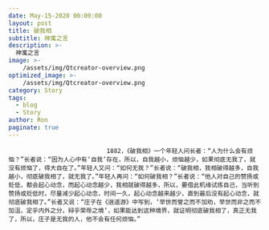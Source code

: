 ```yaml
---
date: May-15-2020 00:00:00
layout: post
title: 破我相
subtitle: 神寓之言
description: >-
  神寓之言
image: >-
    /assets/img/Qtcreator-overview.png
optimized_image: >-
    /assets/img/Qtcreator-overview.png
category: Story
tags:
  - blog
  - Story
author: Ron
paginate: true
---
```


							　　1882，《破我相》一个年轻人问长者：“人为什么会有烦恼？”长者说：“因为人心中有‘自我’存在，所以，自我越小，烦恼越少，如果彻底无我了，就没有烦恼了，得大自在了。”年轻人又问：“如何无我？”长者说：“破我相，我相破得越多，自我越小，彻底破我相了，就无我了。”年轻人再问：“如何破我相？”长者说：“他人对自己的赞扬或贬低，都会起心动念，而起心动念越少，我相就破得越多，所以，要借此机缘试炼自己，当听到赞扬或贬低时，尽量减少起心动念，时间一久，起心动念越来越少，直到最后没有起心动念，就彻底破我相了。”长者又说：“庄子在《逍遥游》中写到，‘举世而誉之而不加劝，举世而非之而不加沮，定乎内外之分，辩乎荣辱之境’，如果能达到这种境界，就证明彻底破我相了，真正无我了，所以，庄子是无我的人，他不会有任何烦恼。”
							
							
						